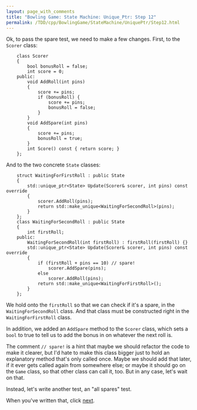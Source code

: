 ```yaml
---
layout: page_with_comments
title: "Bowling Game: State Machine: Unique_Ptr: Step 12"
permalink: /TDD/cpp/BowlingGame/StateMachine/UniquePtr/Step12.html
---
```


Ok, to pass the spare test, we need to make a few changes. First, to the ```Scorer``` class:
```
    class Scorer
    {
        bool bonusRoll = false;
        int score = 0;
    public:
        void AddRoll(int pins)
        {
            score += pins;
            if (bonusRoll) {
                score += pins;
                bonusRoll = false;
            }
        }
        void AddSpare(int pins)
        {
            score += pins;
            bonusRoll = true;
        }
        int Score() const { return score; }
    };
```

And to the two concrete ```State``` classes:
```
    struct WaitingForFirstRoll : public State
    {
        std::unique_ptr<State> Update(Scorer& scorer, int pins) const override
        {
            scorer.AddRoll(pins);
            return std::make_unique<WaitingForSecondRoll>(pins);
        }
    };
    class WaitingForSecondRoll : public State
    {
        int firstRoll;
    public:
        WaitingForSecondRoll(int firstRoll) : firstRoll(firstRoll) {}
        std::unique_ptr<State> Update(Scorer& scorer, int pins) const override
        {
            if (firstRoll + pins == 10) // spare!
                scorer.AddSpare(pins);
            else
                scorer.AddRoll(pins);
            return std::make_unique<WaitingForFirstRoll>();
        }
    };
```

We hold onto the ```firstRoll``` so that we can check if it's a spare, in the ```WaitingForSecondRoll``` class. And that class must be constructed right in the ```WaitingForFirstRoll``` class.

In addition, we added an ```AddSpare``` method to the ```Scorer``` class, which sets a ```bool``` to true to tell us to add the bonus in on whatever the next roll is.

The comment ```// spare!``` is a hint that maybe we should refactor the code to make it clearer, but I'd hate to make this class bigger just to hold an explanatory method that's only called once.
Maybe we should add that later, if it ever gets called again from somewhere else; or maybe it should go on the ```Game``` class, so that other class can call it, too. But in any case, let's wait on that.

Instead, let's write another test, an "all spares" test.

When you've written that, click [next](Step13.html).
